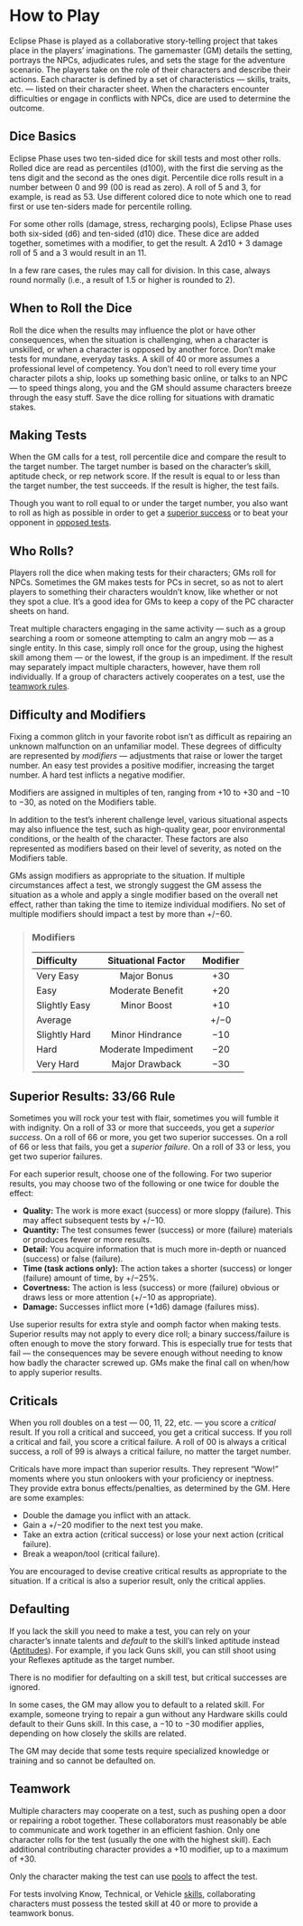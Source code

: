 # How to Play

Eclipse Phase is played as a collaborative story-telling project that takes place in the players’ imaginations. The gamemaster (GM) details the setting, portrays the NPCs, adjudicates rules, and sets the stage for the adventure scenario. The players take on the role of their characters and describe their actions. Each character is defined by a set of characteristics — skills, traits, etc. — listed on their character sheet. When the characters encounter difficulties or engage in conflicts with NPCs, dice are used to determine the outcome.

## Dice Basics

Eclipse Phase uses two ten-sided dice for skill tests and most other rolls. Rolled dice are read as percentiles (d100), with the first die serving as the tens digit and the second as the ones digit. Percentile dice rolls result in a number between 0 and 99 (00 is read as zero). A roll of 5 and 3, for example, is read as 53. Use different colored dice to note which one to read first or use ten-siders made for percentile rolling.

For some other rolls (damage, stress, recharging pools), Eclipse Phase uses both six-sided (d6) and ten-sided (d10) dice. These dice are added together, sometimes with a modifier, to get the result. A 2d10 + 3 damage roll of 5 and a 3 would result in an 11.

In a few rare cases, the rules may call for division. In this case, always round normally (i.e., a result of 1.5 or higher is rounded to 2).

## When to Roll the Dice

Roll the dice when the results may influence the plot or have other consequences, when the situation is challenging, when a character is unskilled, or when a character is opposed by another force. Don’t make tests for mundane, everyday tasks. A skill of 40 or more assumes a professional level of competency. You don’t need to roll every time your character pilots a ship, looks up something basic online, or talks to an NPC — to speed things along, you and the GM should assume characters breeze through the easy stuff. Save the dice rolling for situations with dramatic stakes.

## Making Tests

When the GM calls for a test, roll percentile dice and compare the result to the target number. The target number is based on the character’s skill, aptitude check, or rep network score. If the result is equal to or less than the target number, the test succeeds. If the result is higher, the test fails.

Though you want to roll equal to or under the target number, you also want to roll as high as possible in order to get a [superior success](../03/01-how-to-play.md#superior-results-3366-rule) or to beat your opponent in [opposed tests](../03/02-types-of-tests.md#opposed-tests).

## Who Rolls?

Players roll the dice when making tests for their characters; GMs roll for NPCs. Sometimes the GM makes tests for PCs in secret, so as not to alert players to something their characters wouldn’t know, like whether or not they spot a clue. It’s a good idea for GMs to keep a copy of the PC character sheets on hand.

Treat multiple characters engaging in the same activity — such as a group searching a room or someone attempting to calm an angry mob — as a single entity. In this case, simply roll once for the group, using the highest skill among them — or the lowest, if the group is an impediment. If the result may separately impact multiple characters, however, have them roll individually. If a group of characters actively cooperates on a test, use the [teamwork rules](../03/01-how-to-play.md#teamwork).

## Difficulty and Modifiers

Fixing a common glitch in your favorite robot isn’t as difficult as repairing an unknown malfunction on an unfamiliar model. These degrees of difficulty are represented by _modifiers_ — adjustments that raise or lower the target number. An easy test provides a positive modifier, increasing the target number. A hard test inflicts a negative modifier.

Modifiers are assigned in multiples of ten, ranging from +10 to +30 and −10 to −30, as noted on the Modifiers table.

In addition to the test’s inherent challenge level, various situational aspects may also influence the test, such as high-quality gear, poor environmental conditions, or the health of the character. These factors are also represented as modifiers based on their level of severity, as noted on the Modifiers table.

GMs assign modifiers as appropriate to the situation. If multiple circumstances affect a test, we strongly suggest the GM assess the situation as a whole and apply a single modifier based on the overall net effect, rather than taking the time to itemize individual modifiers. No set of multiple modifiers should impact a test by more than +/−60.

<blockquote class="table">

### Modifiers

| Difficulty    | Situational Factor  | Modifier |
| :------------ | :-----------------: | :------: |
| Very Easy     |     Major Bonus     |   +30    |
| Easy          |  Moderate Benefit   |   +20    |
| Slightly Easy |     Minor Boost     |   +10    |
| Average       |                     |   +/−0   |
| Slightly Hard |   Minor Hindrance   |   −10    |
| Hard          | Moderate Impediment |   −20    |
| Very Hard     |   Major Drawback    |   −30    |

</blockquote>

## Superior Results: 33/66 Rule

Sometimes you will rock your test with flair, sometimes you will fumble it with indignity. On a roll of 33 or more that succeeds, you get a _superior success_. On a roll of 66 or more, you get two superior successes. On a roll of 66 or less that fails, you get a _superior failure_. On a roll of 33 or less, you get two superior failures.

For each superior result, choose one of the following. For two superior results, you may choose two of the following or one twice for double the effect:

- **Quality:** The work is more exact (success) or more sloppy (failure). This may affect subsequent tests by +/−10.
- **Quantity:** The test consumes fewer (success) or more (failure) materials or produces fewer or more results.
- **Detail:** You acquire information that is much more in-depth or nuanced (success) or false (failure).
- **Time (task actions only):** The action takes a shorter (success) or longer (failure) amount of time, by +/−25%.
- **Covertness:** The action is less (success) or more (failure) obvious or draws less or more attention (+/−10 as appropriate).
- **Damage:** Successes inflict more (+1d6) damage (failures miss).

Use superior results for extra style and oomph factor when making tests. Superior results may not apply to every dice roll; a binary success/failure is often enough to move the story forward. This is especially true for tests that fail — the consequences may be severe enough without needing to know how badly the character screwed up. GMs make the final call on when/how to apply superior results.

## Criticals

When you roll doubles on a test — 00, 11, 22, etc. — you score a _critical_ result. If you roll a critical and succeed, you get a critical success. If you roll a critical and fail, you score a critical failure. A roll of 00 is always a critical success, a roll of 99 is always a critical failure, no matter the target number.

Criticals have more impact than superior results. They represent “Wow!” moments where you stun onlookers with your proficiency or ineptness. They provide extra bonus effects/penalties, as determined by the GM. Here are some examples:

- Double the damage you inflict with an attack.
- Gain a +/−20 modifier to the next test you make.
- Take an extra action (critical success) or lose your next action (critical failure).
- Break a weapon/tool (critical failure).

You are encouraged to devise creative critical results as appropriate to the situation. If a critical is also a superior result, only the critical applies.

## Defaulting

If you lack the skill you need to make a test, you can rely on your character’s innate talents and _default_ to the skill’s linked aptitude instead ([Aptitudes](../04/01-character-stats.md#aptitudes)). For example, if you lack Guns skill, you can still shoot using your Reflexes aptitude as the target number.

There is no modifier for defaulting on a skill test, but critical successes are ignored.

In some cases, the GM may allow you to default to a related skill. For example, someone trying to repair a gun without any Hardware skills could default to their Guns skill. In this case, a −10 to −30 modifier applies, depending on how closely the skills are related.

The GM may decide that some tests require specialized knowledge or training and so cannot be defaulted on.

## Teamwork

Multiple characters may cooperate on a test, such as pushing open a door or repairing a robot together. These collaborators must reasonably be able to communicate and work together in an efficient fashion. Only one character rolls for the test (usually the one with the highest skill). Each additional contributing character provides a +10 modifier, up to a maximum of +30.

Only the character making the test can use [pools](../03/05-pools.md) to affect the test.

For tests involving Know, Technical, or Vehicle [skills](../04/18-skills.md), collaborating characters must possess the tested skill at 40 or more to provide a teamwork bonus.
